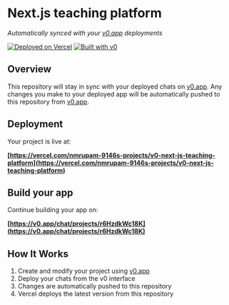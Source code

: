 # Next.js teaching platform

*Automatically synced with your [v0.app](https://v0.app) deployments*

[![Deployed on Vercel](https://img.shields.io/badge/Deployed%20on-Vercel-black?style=for-the-badge&logo=vercel)](https://vercel.com/nmrupam-9146s-projects/v0-next-js-teaching-platform)
[![Built with v0](https://img.shields.io/badge/Built%20with-v0.app-black?style=for-the-badge)](https://v0.app/chat/projects/r6HzdkWc18K)

## Overview

This repository will stay in sync with your deployed chats on [v0.app](https://v0.app).
Any changes you make to your deployed app will be automatically pushed to this repository from [v0.app](https://v0.app).

## Deployment

Your project is live at:

**[https://vercel.com/nmrupam-9146s-projects/v0-next-js-teaching-platform](https://vercel.com/nmrupam-9146s-projects/v0-next-js-teaching-platform)**

## Build your app

Continue building your app on:

**[https://v0.app/chat/projects/r6HzdkWc18K](https://v0.app/chat/projects/r6HzdkWc18K)**

## How It Works

1. Create and modify your project using [v0.app](https://v0.app)
2. Deploy your chats from the v0 interface
3. Changes are automatically pushed to this repository
4. Vercel deploys the latest version from this repository
